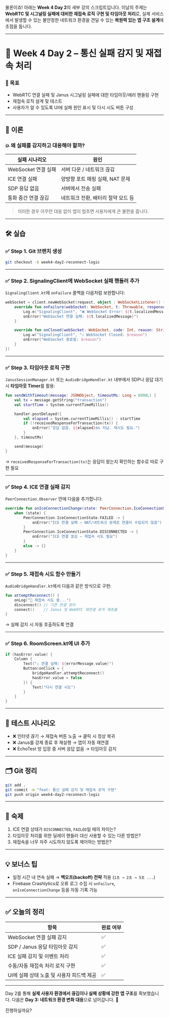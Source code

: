 물론이죠! 아래는 **Week 4 Day 2**의 세부 강의 스크립트입니다.
이날의 주제는 **WebRTC 및 시그널링 실패에 대비한 재접속 로직 구현 및 타임아웃 처리**로,
실제 서비스에서 발생할 수 있는 불안정한 네트워크 환경을 견딜 수 있는 **복원력 있는 앱 구조 설계**에 초점을 둡니다.

---

# 📘 Week 4 Day 2 – 통신 실패 감지 및 재접속 처리

### 🎯 목표

- WebRTC 연결 실패 및 Janus 시그널링 실패에 대한 타임아웃/에러 핸들링 구현
- 재접속 로직 설계 및 테스트
- 사용자가 알 수 있도록 UI에 실패 원인 표시 및 다시 시도 버튼 구성

---

## 🧠 이론

### 💥 왜 실패를 감지하고 대응해야 할까?

| 실패 시나리오 | 원인 |
|---------------|------|
| WebSocket 연결 실패 | 서버 다운 / 네트워크 끊김  
| ICE 연결 실패 | 양방향 포트 매핑 실패, NAT 문제  
| SDP 응답 없음 | 서버에서 전송 실패  
| 통화 중간 연결 끊김 | 네트워크 전환, 배터리 절약 모드 등  

> 이러한 경우 아무런 대응 없이 앱이 멈추면 사용자에게 큰 불편을 줍니다.

---

## 🛠 실습

### ✅ Step 1. Git 브랜치 생성

```bash
git checkout -b week4-day2-reconnect-logic
````

---

### ✅ Step 2. SignalingClient에 WebSocket 실패 핸들러 추가

`SignalingClient.kt`에 `onFailure` 콜백을 다음처럼 보완합니다:

```kotlin
webSocket = client.newWebSocket(request, object : WebSocketListener() {
    override fun onFailure(webSocket: WebSocket, t: Throwable, response: Response?) {
        Log.e("SignalingClient", "❌ WebSocket Error: ${t.localizedMessage}")
        onError("WebSocket 연결 실패: ${t.localizedMessage}")
    }

    override fun onClosed(webSocket: WebSocket, code: Int, reason: String) {
        Log.w("SignalingClient", "⚠️ WebSocket Closed: $reason")
        onError("WebSocket 종료됨: $reason")
    }
})
```

---

### ✅ Step 3. 타임아웃 로직 구현

`JanusSessionManager.kt` 또는 `AudioBridgeHandler.kt` 내부에서
SDP나 응답 대기 시 **타임아웃 Timer**를 활용:

```kotlin
fun sendWithTimeout(message: JSONObject, timeoutMs: Long = 8000L) {
    val tx = message.getString("transaction")
    val startTime = System.currentTimeMillis()

    handler.postDelayed({
        val elapsed = System.currentTimeMillis() - startTime
        if (!receivedResponseForTransaction(tx)) {
            onError("응답 없음. ${elapsed}ms 지남. 재시도 필요.")
        }
    }, timeoutMs)

    send(message)
}
```

→ `receivedResponseForTransaction(tx)`는 응답이 왔는지 확인하는 함수로 따로 구현 필요

---

### ✅ Step 4. ICE 연결 실패 감지

`PeerConnection.Observer` 안에 다음을 추가합니다:

```kotlin
override fun onIceConnectionChange(state: PeerConnection.IceConnectionState?) {
    when (state) {
        PeerConnection.IceConnectionState.FAILED -> {
            onError("ICE 연결 실패 – NAT/네트워크 문제로 연결이 수립되지 않음")
        }
        PeerConnection.IceConnectionState.DISCONNECTED -> {
            onError("ICE 연결 끊김 – 재접속 시도 필요")
        }
        else -> {}
    }
}
```

---

### ✅ Step 5. 재접속 시도 함수 만들기

`AudioBridgeHandler.kt`에서 다음과 같은 방식으로 구현:

```kotlin
fun attemptReconnect() {
    onLog("🔄 재접속 시도 중...")
    disconnect() // 기존 연결 정리
    connect()    // Janus 및 WebRTC 재연결 로직 재호출
}
```

→ 실패 감지 시 자동 호출하도록 연결

---

### ✅ Step 6. RoomScreen.kt에 UI 추가

```kotlin
if (hasError.value) {
    Column {
        Text("⚠️ 연결 실패: ${errorMessage.value}")
        Button(onClick = {
            bridgeHandler.attemptReconnect()
            hasError.value = false
        }) {
            Text("다시 연결 시도")
        }
    }
}
```

---

## 🧪 테스트 시나리오

* ❌ 인터넷 끊기 → 재접속 버튼 노출 → 클릭 시 정상 복귀
* ❌ Janus를 강제 종료 후 재실행 → 앱이 자동 재연결
* ❌ EchoTest 방 입장 중 서버 응답 없음 → 타임아웃 감지

---

## 🗂 Git 정리

```bash
git add .
git commit -m "feat: 통신 실패 감지 및 재접속 로직 구현"
git push origin week4-day2-reconnect-logic
```

---

## 📝 숙제

1. ICE 연결 상태가 `DISCONNECTED`, `FAILED`일 때의 차이는?
2. 타임아웃 처리를 위한 딜레이 핸들러 대신 사용할 수 있는 다른 방법은?
3. 재접속을 너무 자주 시도하지 않도록 제어하는 방법은?

---

## 💡 보너스 팁

* 일정 시간 내 연속 실패 → **백오프(backoff) 전략** 적용 (`1초 → 2초 → 5초 ...`)
* Firebase Crashlytics로 오류 로그 수집 시 `onFailure`, `onIceConnectionChange` 등을 자동 기록 가능

---

## ✅ 오늘의 정리

| 항목                        | 완료 여부 |
| ------------------------- | ----- |
| WebSocket 연결 실패 감지        | ✅     |
| SDP / Janus 응답 타임아웃 감지    | ✅     |
| ICE 실패 감지 및 이벤트 처리        | ✅     |
| 수동/자동 재접속 처리 로직 구현        | ✅     |
| UI에 실패 상태 노출 및 사용자 피드백 제공 | ✅     |

---

Day 2를 통해 **실제 사용자 환경에서 끊김이나 실패 상황에 강한 앱 구조**를 확보했습니다.
다음은 **Day 3: 네트워크 환경 변화 대응**으로 넘어갑니다. 📶

진행하실까요?
